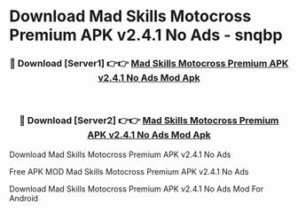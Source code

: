 # Download Mad Skills Motocross Premium APK v2.4.1 No Ads - snqbp



<div align="center">
<h3>🔴 Download [Server1] 👉👉 <a href="https://momento.my/?title=Mad_Skills_Motocross_Premium_APK_v2.4.1_No_Ads">Mad Skills Motocross Premium APK v2.4.1 No Ads Mod Apk</a></h3><br>

<h3>🔴 Download [Server2] 👉👉 <a href="https://momento.my/?title=Mad_Skills_Motocross_Premium_APK_v2.4.1_No_Ads">Mad Skills Motocross Premium APK v2.4.1 No Ads Mod Apk</a></h3>
</div>



Download Mad Skills Motocross Premium APK v2.4.1 No Ads 

Free APK MOD Mad Skills Motocross Premium APK v2.4.1 No Ads 

Download Mad Skills Motocross Premium APK v2.4.1 No Ads Mod For Android

